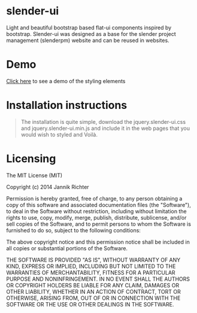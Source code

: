 slender-ui
==========


Light and beautiful bootstrap based flat-ui components inspired by bootstrap. Slender-ui was designed as a base for the slender project management (slenderpm) website and can be reused in websites.

Demo
=====
<a href="http://slenderware.github.io/slender-ui">Click here</a> to see a demo of the styling elements

Installation instructions
==========
>The installation is quite simple, download the jquery.slender-ui.css and jquery.slender-ui.min.js and include it in the web pages that you would wish to styled and Voilà.

Licensing
=========
The MIT License (MIT)

Copyright (c) 2014 Jannik Richter

Permission is hereby granted, free of charge, to any person obtaining a copy
of this software and associated documentation files (the "Software"), to deal
in the Software without restriction, including without limitation the rights
to use, copy, modify, merge, publish, distribute, sublicense, and/or sell
copies of the Software, and to permit persons to whom the Software is
furnished to do so, subject to the following conditions:

The above copyright notice and this permission notice shall be included in all
copies or substantial portions of the Software.

THE SOFTWARE IS PROVIDED "AS IS", WITHOUT WARRANTY OF ANY KIND, EXPRESS OR
IMPLIED, INCLUDING BUT NOT LIMITED TO THE WARRANTIES OF MERCHANTABILITY,
FITNESS FOR A PARTICULAR PURPOSE AND NONINFRINGEMENT. IN NO EVENT SHALL THE
AUTHORS OR COPYRIGHT HOLDERS BE LIABLE FOR ANY CLAIM, DAMAGES OR OTHER
LIABILITY, WHETHER IN AN ACTION OF CONTRACT, TORT OR OTHERWISE, ARISING FROM,
OUT OF OR IN CONNECTION WITH THE SOFTWARE OR THE USE OR OTHER DEALINGS IN THE
SOFTWARE.
